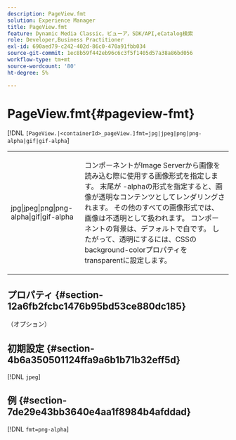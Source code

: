 ```yaml
---
description: PageView.fmt
solution: Experience Manager
title: PageView.fmt
feature: Dynamic Media Classic，ビューア，SDK/API,eCatalog検索
role: Developer,Business Practitioner
exl-id: 690aed79-c242-402d-86c0-470a91fbb034
source-git-commit: 1ec8b59f442eb96c6c3f5f1405d57a38a86bd056
workflow-type: tm+mt
source-wordcount: '80'
ht-degree: 5%

---
```


# PageView.fmt{#pageview-fmt}

[!DNL `[PageView.|<containerId>_pageView.]fmt=jpg|jpeg|png|png-alpha|gif|gif-alpha`]

<table id="table_8629FDB399124A57B8026E46687D0BC2"> 
 <tbody> 
  <tr> 
   <td colname="col1"> <p> <span class="codeph"> jpg|jpeg|png|png-alpha|gif|gif-alpha</span> </p> </td> 
   <td colname="col2"> <p> コンポーネントがImage Serverから画像を読み込む際に使用する画像形式を指定します。 末尾が<span class="codeph"> -alpha</span>の形式を指定すると、画像が透明なコンテンツとしてレンダリングされます。 その他のすべての画像形式では、画像は不透明として扱われます。 コンポーネントの背景は、デフォルトで白です。 したがって、透明にするには、CSSの<span class="codeph"> background-color</span>プロパティを<span class="codeph"> transparent</span>に設定します。 </p> </td> 
  </tr> 
 </tbody> 
</table>

## プロパティ {#section-12a6fb2fcbc1476b95bd53ce880dc185}

（オプション）

## 初期設定 {#section-4b6a350501124ffa9a6b1b71b32eff5d}

[!DNL `jpeg`]

## 例 {#section-7de29e43bb3640e4aa1f8984b4afddad}

[!DNL `fmt=png-alpha`]

